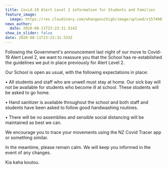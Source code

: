 ```yaml
---
title: Covid-19 Alert Level 2 information for Students and Families
feature_image:
  image: https://res.cloudinary.com/whanganuihigh/image/upload/v1574907236/Events/GREEN_WHS_HEADER.jpg
news_author:
  date: 2020-08-11T23:23:31.514Z
show_in_slider: false
date: 2020-08-11T23:23:31.533Z
---
```

Following the Government's announcement last night of our move to Covid-19 Alert Level 2, we want to reassure you that the School has re-established the guidelines we put in place previously for Alert Level 2. 

Our School is open as usual, with the following expectations in place:

•	All students and staff who are unwell must stay at home. Our sick bay will not be available for students who become ill at school. These students will be asked to go home.  

•	Hand sanitizer is available throughout the school and both staff and students have been asked to follow good handwashing routines.  

•	There will be no assemblies and sensible social distancing will be maintained as best we can.

We encourage you to trace your movements using the NZ Covid Tracer app or something similar.

In the meantime, please remain calm. We will keep you informed in the event of any changes.

Kia kaha koutou. 

